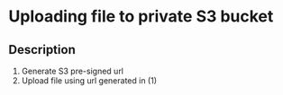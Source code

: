 # Uploading file to private S3 bucket

## Description
1. Generate S3 pre-signed url
2. Upload file using url generated in (1)
